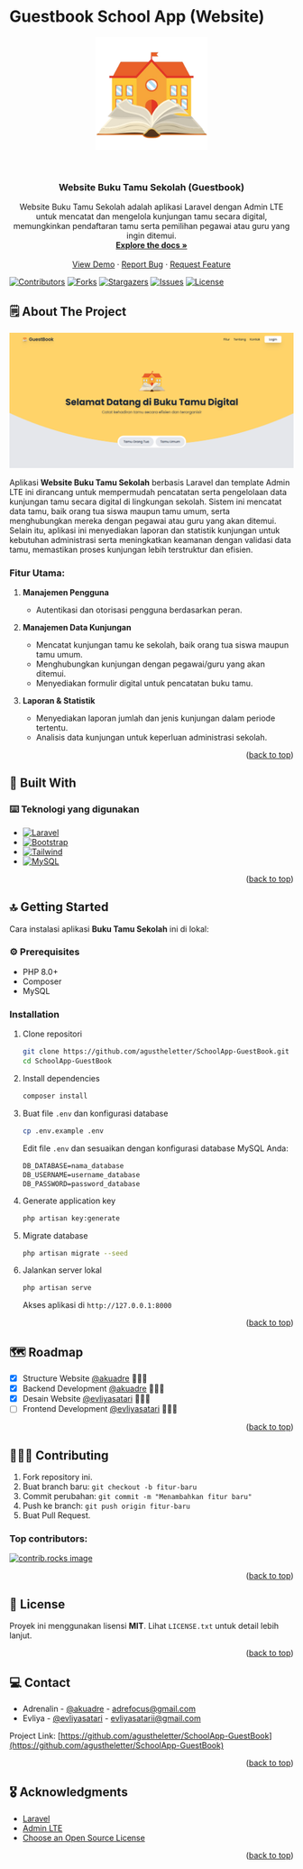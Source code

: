 <!-- Improved compatibility of back to top link: See: https://github.com/othneildrew/Best-README-Template/pull/73 -->
<a id="readme-top"></a>
# Guestbook School App (Website)

<p align="center">
    <a href="https://github.com/agustheletter/SchoolApp-GuestBook">
        <img src="git-src/icon.png" alt="Product Logo" width="200">
    </a>
</p>

<!-- PROJECT TITLE -->
<br />
<div align="center">    
<h3 align="center">Website Buku Tamu Sekolah (Guestbook)</h3>
  <p align="center">
    Website Buku Tamu Sekolah adalah aplikasi Laravel dengan Admin LTE untuk mencatat dan mengelola kunjungan tamu secara digital, memungkinkan pendaftaran tamu serta pemilihan pegawai atau guru yang ingin ditemui.
    <br />
    <a href="https://github.com/agustheletter/SchoolApp-GuestBook"><strong>Explore the docs »</strong></a>
    <br />
    <br />
    <a href="https://github.com/agustheletter/SchoolApp-GuestBook">View Demo</a>
    ·
    <a href="https://github.com/agustheletter/SchoolApp-GuestBook/issues">Report Bug</a>
    ·
    <a href="https://github.com/agustheletter/SchoolApp-GuestBook/issues">Request Feature</a>
  </p>
</div>

<!-- PROJECT SHIELDS -->
[![Contributors][contributors-shield]][contributors-url]
[![Forks][forks-shield]][forks-url]
[![Stargazers][stars-shield]][stars-url]
[![Issues][issues-shield]][issues-url]
[![License][license-shield]][license-url]

<!-- TABLE OF CONTENTS -->

<!-- 
<details>
  <summary>Table of Contents</summary>
  <ol>
    <li><a href="#about-the-project">About The Project</a></li>
    <li><a href="#built-with">Built With</a></li>
    <li><a href="#getting-started">Getting Started</a></li>
    <li><a href="#usage">Usage</a></li>
    <li><a href="#roadmap">Roadmap</a></li>
    <li><a href="#contributing">Contributing</a></li>
    <li><a href="#license">License</a></li>
    <li><a href="#contact">Contact</a></li>
    <li><a href="#acknowledgments">Acknowledgments</a></li>
  </ol>
</details> 

-->


<!-- ABOUT THE PROJECT -->
## 🗒️ About The Project

[![Product Name Screen Shot][product-screenshot]](https://github.com/agustheletter/SchoolApp-GuestBook)

Aplikasi **Website Buku Tamu Sekolah** berbasis Laravel dan template Admin LTE ini dirancang untuk mempermudah pencatatan serta pengelolaan data kunjungan tamu secara digital di lingkungan sekolah. Sistem ini mencatat data tamu, baik orang tua siswa maupun tamu umum, serta menghubungkan mereka dengan pegawai atau guru yang akan ditemui. Selain itu, aplikasi ini menyediakan laporan dan statistik kunjungan untuk kebutuhan administrasi serta meningkatkan keamanan dengan validasi data tamu, memastikan proses kunjungan lebih terstruktur dan efisien.

### Fitur Utama:
1. **Manajemen Pengguna**
   - Autentikasi dan otorisasi pengguna berdasarkan peran.
  
2. **Manajemen Data Kunjungan**
   - Mencatat kunjungan tamu ke sekolah, baik orang tua siswa maupun tamu umum.
   - Menghubungkan kunjungan dengan pegawai/guru yang akan ditemui.
   - Menyediakan formulir digital untuk pencatatan buku tamu.

3. **Laporan & Statistik**
   - Menyediakan laporan jumlah dan jenis kunjungan dalam periode tertentu.
   - Analisis data kunjungan untuk keperluan administrasi sekolah.  

<p align="right">(<a href="#readme-top">back to top</a>)</p>

## 🚀 Built With

### ⌨️ Teknologi yang digunakan
* [![Laravel][Laravel.com]][Laravel-url]
* [![Bootstrap][Bootstrap.com]][Bootstrap-url]
* [![Tailwind][Tailwindcss.com]][Tailwindcss-url]
* [![MySQL][MySQL.com]][MySQL-url]

<p align="right">(<a href="#readme-top">back to top</a>)</p>

<!-- GETTING STARTED -->
## 🔝 Getting Started

Cara instalasi aplikasi **Buku Tamu Sekolah** ini di lokal:

### ⚙️ Prerequisites
- PHP 8.0+
- Composer
- MySQL

### Installation
1. Clone repositori
   ```sh
   git clone https://github.com/agustheletter/SchoolApp-GuestBook.git
   cd SchoolApp-GuestBook
   ```

2. Install dependencies
   ```sh
   composer install
   ```

3. Buat file `.env` dan konfigurasi database
   ```sh
   cp .env.example .env
   ```
   Edit file `.env` dan sesuaikan dengan konfigurasi database MySQL Anda:
   ```env
   DB_DATABASE=nama_database
   DB_USERNAME=username_database
   DB_PASSWORD=password_database
   ```

4. Generate application key
   ```sh
   php artisan key:generate
   ```

5. Migrate database
   ```sh
   php artisan migrate --seed
   ```

6. Jalankan server lokal
   ```sh
   php artisan serve
   ```
   Akses aplikasi di `http://127.0.0.1:8000`

<p align="right">(<a href="#readme-top">back to top</a>)</p>

<!-- ROADMAP -->
## 🗺️ Roadmap

- [x] Structure Website [@akuadre](https://github.com/akuadre) 👨🏻‍💻
- [x] Backend Development [@akuadre](https://github.com/akuadre) 🧑🏻‍💻
- [x] Desain Website [@evliyasatari](https://github.com/evliyasatari) 🧑🏻‍🎨
- [ ] Frontend Development [@evliyasatari](https://github.com/evliyasatari) 👩🏻‍💻

<p align="right">(<a href="#readme-top">back to top</a>)</p>


<!-- CONTRIBUTING -->
## 🧑🏻‍🚀 Contributing

1. Fork repository ini.
2. Buat branch baru: `git checkout -b fitur-baru`
3. Commit perubahan: `git commit -m "Menambahkan fitur baru"`
4. Push ke branch: `git push origin fitur-baru`
5. Buat Pull Request.

### Top contributors:

<a href="https://github.com/agustheletter/SchoolApp-GuestBook/graphs/contributors">
  <img src="https://contrib.rocks/image?repo=agustheletter/schoolapp-guestbook" alt="contrib.rocks image" />
</a>

<p align="right">(<a href="#readme-top">back to top</a>)</p>

<!-- LICENSE -->
## 📒 License

Proyek ini menggunakan lisensi **MIT**. Lihat `LICENSE.txt` untuk detail lebih lanjut.

<p align="right">(<a href="#readme-top">back to top</a>)</p>

<!-- CONTACT -->
## 💻 Contact

- Adrenalin - [@akuadre](https://github.com/akuadre) - adrefocus@gmail.com
- Evliya - [@evliyasatari](https://github.com/evliyasatari) - evliyasatarii@gmail.com

Project Link: [https://github.com/agustheletter/SchoolApp-GuestBook](https://github.com/agustheletter/SchoolApp-GuestBook)

<p align="right">(<a href="#readme-top">back to top</a>)</p>

<!-- ACKNOWLEDGMENTS -->
## 🎖️ Acknowledgments

- [Laravel](https://laravel.com)
- [Admin LTE](https://adminlte.io)
- [Choose an Open Source License](https://choosealicense.com)

<p align="right">(<a href="#readme-top">back to top</a>)</p>

<!-- MARKDOWN LINKS & IMAGES -->
[contributors-shield]: https://img.shields.io/github/contributors/agustheletter/SchoolApp-GuestBook.svg?style=for-the-badge
[contributors-url]: https://github.com/agustheletter/SchoolApp-GuestBook/graphs/contributors
[forks-shield]: https://img.shields.io/github/forks/agustheletter/SchoolApp-GuestBook.svg?style=for-the-badge
[forks-url]: https://github.com/agustheletter/SchoolApp-GuestBook/network/members
[stars-shield]: https://img.shields.io/github/stars/agustheletter/SchoolApp-GuestBook.svg?style=for-the-badge
[stars-url]: https://github.com/agustheletter/SchoolApp-GuestBook/stargazers
[issues-shield]: https://img.shields.io/github/issues/agustheletter/SchoolApp-GuestBook.svg?style=for-the-badge
[issues-url]: https://github.com/agustheletter/SchoolApp-GuestBook/issues
[license-shield]: https://img.shields.io/github/license/agustheletter/SchoolApp-GuestBook.svg?style=for-the-badge
[license-url]: https://github.com/agustheletter/SchoolApp-GuestBook/blob/master/LICENSE.txt
[product-screenshot]: git-src/guestbook-user.png
[admin-screenshot]: git-src/icon.png
[Laravel.com]: https://img.shields.io/badge/Laravel-FF2D20?style=for-the-badge&logo=laravel&logoColor=white
[Laravel-url]: https://laravel.com
[Bootstrap.com]: https://img.shields.io/badge/Bootstrap-563D7C?style=for-the-badge&logo=bootstrap&logoColor=white
[Bootstrap-url]: https://getbootstrap.com
[Tailwindcss.com]: https://img.shields.io/badge/TailwindCSS-38B2AC?style=for-the-badge&logo=tailwind-css&logoColor=white
[Tailwindcss-url]: https://tailwindcss.com
[MySQL.com]: https://img.shields.io/badge/MySQL-4479A1?style=for-the-badge&logo=mysql&logoColor=white
[MySQL-url]: https://www.mysql.com

